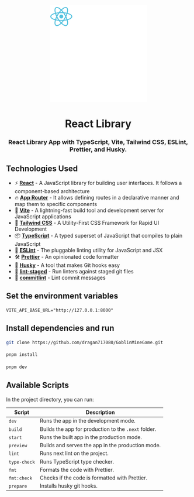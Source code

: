 <div align=center>

<picture>
  <img alt="React" src="frontend/public/react-light.svg">
</picture>

# React Library

### React Library App with TypeScript, Vite, Tailwind CSS, ESLint, Prettier, and Husky.

</div>

## Technologies Used

- ⚡ **[React](https://react.dev/)** - A JavaScript library for building user interfaces. It follows a component-based architecture
- 🔥 **[App Router](https://reactrouter.com/)** - It allows defining routes in a declarative manner and map them to specific components
- 🚀 **[Vite](https://vite.dev/)** - A lightning-fast build tool and development server for JavaScript applications
- 🎨 **[Tailwind CSS](https://tailwindcss.com/)** - A Utility-First CSS Framework for Rapid UI Development
- 📦 **[TypeScript](https://www.typescriptlang.org/)** - A typed superset of JavaScript that compiles to plain JavaScript
- 📝 **[ESLint](https://eslint.org/)** - The pluggable linting utility for JavaScript and JSX
- 🛠 **[Prettier](https://prettier.io/)** - An opinionated code formatter
- 🐶 **[Husky](https://typicode.github.io/husky/#/)** - A tool that makes Git hooks easy
- 🚫 **[lint-staged](https://github.com/okonet/lint-staged)** - Run linters against staged git files
- 📄 **[commitlint](https://commitlint.js.org/#/)** - Lint commit messages

## Set the environment variables

```
VITE_API_BASE_URL="http://127.0.0.1:8000"
```

## Install dependencies and run

```bash
git clone https://github.com/dragan717080/GoblinMineGame.git

pnpm install

pnpm dev
```

## Available Scripts

In the project directory, you can run:

| **Script**   | **Description**                                      |
| ------------ | ---------------------------------------------------- |
| `dev`        | Runs the app in the development mode.                |
| `build`      | Builds the app for production to the `.next` folder. |
| `start`      | Runs the built app in the production mode.           |
| `preview`    | Builds and serves the app in the production mode.    |
| `lint`       | Runs next lint on the project.                       |
| `type-check` | Runs TypeScript type checker.                        |
| `fmt`        | Formats the code with Prettier.                      |
| `fmt:check`  | Checks if the code is formatted with Prettier.       |
| `prepare`    | Installs husky git hooks.                            |
